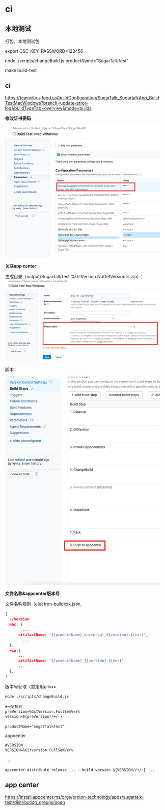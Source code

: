 # ci





## 本地测试

打包，本地测试包

export CSC_KEY_PASSWORD=123456

node ./scripts/changeBuild.js <!--[version(bash)]--> productName="SugarTalkTest"

make build-test



## ci

https://teamcity.sjfood.us/buildConfiguration/SugarTalk_SugartalkApp_BuildTestMacWindows?branch=update-error-log&buildTypeTab=overview&mode=builds



**修改证书密码**

![image-20241231082546320](https://raw.githubusercontent.com/levi33Y/Pictures/main/image-20241231082546320.png)



**关联app center**

生成目录（output/SugarTalkTest.%GitVersion.NuGetVersion%.zip）：
![image-20241231083334342](https://raw.githubusercontent.com/levi33Y/Pictures/main/image-20241231083334342.png)

脚本：

![image-20241231083546785](https://raw.githubusercontent.com/levi33Y/Pictures/main/image-20241231083546785.png)



**文件名称&appcenter版本号**

文件名称规则（electron-buildxxx.json,

~~~json
{
  //version
  mac: {
   		...
      artifactName: "${productName}_universal_${version}.${ext}",
    	...
  },
  win:{
      ...
      artifactName: "${productName}_${version}.${ext}",
      ...
  },
}
~~~



版本号获取（暂定用gitxxx

~~~shell
node ./scripts/changeBuild.js 

#一定规则
preVersion=%GitVersion.FullSemVer%
version=${preVersion//+/-} 

productName="SugarTalkTest"
~~~



appcenter

~~~shell
#VERSION
VERSION=%GitVersion.FullSemVer%

...

appcenter distribute release ... --build-version ${VERSION//+/-} ...
~~~





## app center

https://install.appcenter.ms/orgs/proton-technology/apps/sugartalk-test/distribution_groups/open